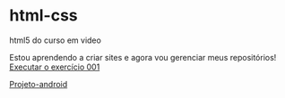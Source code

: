 # html-css
 html5 do curso em video

Estou aprendendo a criar sites e agora vou gerenciar meus repositórios!
<a href="https://bungasfanfas.github.io/html-css/exercicios/ex001/index.html" target='_blank'>Executar o exercício 001</a>

<a href="https://bungasfanfas.github.io/projeto-android" target='_blank'>Projeto-android</a>